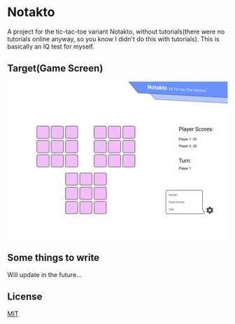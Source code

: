 # Notakto
A project for the tic-tac-toe variant Notakto, without tutorials(there were no tutorials online anyway, so you know I didn't do this with tutorials). This is basically an IQ test for myself.

## Target(Game Screen)
![Picture about the current design target](https://github.com/H-isaac23/Notakto/blob/main/SVGs/Game%20Screen.png?raw=True)

## Some things to write
Will update in the future...

## License
[MIT](https://choosealicense.com/licenses/mit/)
